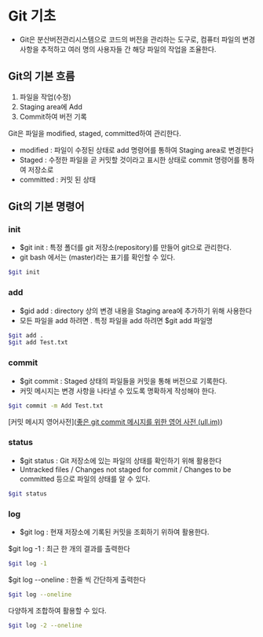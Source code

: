 # Git 기초

- Git은 분산버전관리시스템으로 코드의 버전을 관리하는 도구로, 컴퓨터 파일의 변경사항을 추적하고 여러 명의 사용자들 간 해당 파일의 작업을 조율한다.



## Git의 기본 흐름

1. 파일을 작업(수정)
2. Staging area에 Add
3. Commit하여 버전 기록

Git은 파일을 modified, staged, committed하여 관리한다.

- modified : 파일이 수정된 상태로 add 명령어를 통하여 Staging area로 변경한다
- Staged : 수정한 파일을 곧 커밋할 것이라고 표시한 상태로 commit 명령어를 통하여 저장소로 
- committed : 커밋 된 상태



## Git의 기본 명령어



### init

- $git init : 특정 폴더를 git 저장소(repository)를 만들어 git으로 관리한다.
- git bash 에서는 (master)라는 표기를 확인할 수 있다.

```bash
$git init
```



### add

- $gid add <file> : directory 상의 변경 내용을 Staging area에 추가하기 위해 사용한다 
- 모든 파일을 add 하려면 . 특정 파일을 add 하려면 $git add 파일명

```bash
$git add . 
$git add Test.txt
```



### commit

- $git commit : Staged 상태의 파일들을 커밋을 통해 버전으로 기록한다.
- 커밋 메시지는 변경 사항을 나타낼 수 있도록 명확하게 작성해야 한다.

```bash
$git commit -m Add Test.txt
```

[커밋 메시지 영어사전]([좋은 git commit 메시지를 위한 영어 사전 (ull.im)](https://blog.ull.im/engineering/2019/03/10/logs-on-git.html))



### status

- $git status : Git 저장소에 있는 파일의 상태를 확인하기 위해 활용한다 
- Untracked files / Changes not staged for commit / Changes to be committed 등으로 파일의 상태를 알 수 있다.

```bash
$git status
```



### log

- $git log : 현재 저장소에 기록된 커밋을 조회하기 위하여 활용한다.



$git log -1 : 최근 한 개의 결과를 출력한다

```bash
$git log -1
```

$git log --oneline : 한줄 씩 간단하게 출력한다

```bash
$git log --oneline
```

다양하게 조합하여 활용할 수 있다.

```bash
$git log -2 --oneline
```

